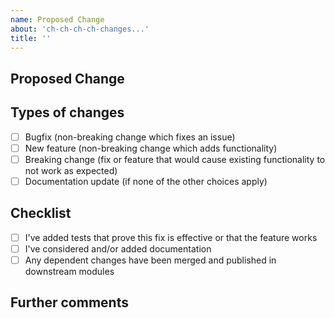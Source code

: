 ```yaml
---
name: Proposed Change
about: 'ch-ch-ch-ch-changes...'
title: ''
---
```


## Proposed Change

[//]: # (Describe the big picture of your change here and communicate why we should accept this pull request. If it fixes a bug or resolves a feature request, be sure to link to that issue.)

## Types of changes

- [ ] Bugfix (non-breaking change which fixes an issue)
- [ ] New feature (non-breaking change which adds functionality)
- [ ] Breaking change (fix or feature that would cause existing functionality to not work as expected)
- [ ] Documentation update (if none of the other choices apply)

## Checklist

- [ ] I've added tests that prove this fix is effective or that the feature works
- [ ] I've considered and/or added documentation
- [ ] Any dependent changes have been merged and published in downstream modules

## Further comments

[//]: # (If this is a relatively large or complex change, kick off a discussion within the org and explain why you chose the solution you did and what alternatives you considered, etc... Please link any ADRs or TDDs)
